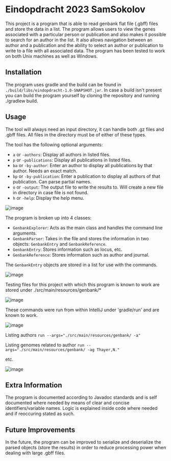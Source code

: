 # Eindopdracht 2023 SamSokolov

This project is a program that is able to read genbank flat file (.gbff) files and store the data in a list. The program allows users to view the genes associated with a particular person or publication and also makes it possible to search for an author in the list. It also allows navigation between an author and a publication and the ability to select an author or publication to write to a file with all associated data. The program has been tested to work on both Unix machines as well as Windows.

## Installation

The program uses gradle and the build can be found in `./build/libs/eindopdracht-1.0-SNAPSHOT.jar`.
In case a build isn't present you can build the program yourself by cloning the repository and running ./gradlew build.

## Usage
The tool will always need an input directory, it can handle both .gz files and .gbff files. 
All files in the directory must be of either of these types. 

The tool has the following optional arguments:

- `a` or `-authors`: Display all authors in listed files.
- `p` or `-publications`: Display all publications in listed files.
- `ba` or `-by-author`: Enter an author to display all publications by that author. Needs an exact match.
- `bp` or `-by-publication`: Enter a publication to display all authors of that publication. Can parse partial names.
- `o` or `-output`: The output file to write the results to. Will create a new file in directory in case file is not found.
- `h` or `-help`: Display the help menu.

![image](https://user-images.githubusercontent.com/90578942/215222603-5d6a7686-299e-4c9a-9a13-98afa9b555a0.png)


The program is broken up into 4 classes:

- `GenbankExplorer`: Acts as the main class and handles the command line arguments.
- `GenbankParser`: Takes in the file and stores the information in two objects: `GenbankEntry` and `GenbankReference`.
- `GenbankEntry`: Stores information such as locus, etc.
- `GenbankReference`: Stores information such as author and journal.

The `GenbankEntry` objects are stored in a list for use with the commands.

![image](https://user-images.githubusercontent.com/90578942/215222542-134fae4e-f9c8-4049-8747-326af34bd940.png)

Testing files for this project with which this program is known to work are stored under ./src/main/resources/genbank/*

![image](https://user-images.githubusercontent.com/90578942/215222518-2db9f793-d284-4afc-b71b-9b65ccd30293.png)

These commands were run from within IntelliJ under 'gradle/run' and are known to work.

![image](https://user-images.githubusercontent.com/90578942/215222454-ef54e729-d5c9-4a3f-b7d8-02a2c6f879c1.png)

Listing authors
`run --args="./src/main/resources/genbank/ -a"`

Listing genomes related to author
`run --args="./src/main/resources/genbank/ -ag Thayer,N."`

etc.

![image](https://user-images.githubusercontent.com/90578942/215222483-6eb6572e-fe5d-4c28-85e5-7e79ff6d7ac7.png)

## Extra Information
The program is documented according to Javadoc standards and is self documented where needed by means of clear and concise identifiers/variable names.
Logic is explained inside code where needed and if reoccuring stated as such.

## Future Improvements

In the future, the program can be improved to serialize and deserialize the parsed objects (store the results) in order to reduce processing power when dealing with large .gbff files.
